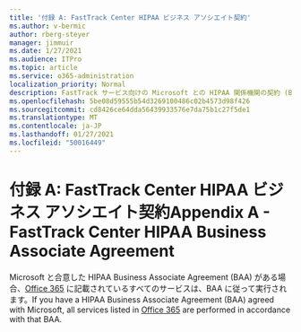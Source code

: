 ```yaml
---
title: '付録 A: FastTrack Center HIPAA ビジネス アソシエイト契約'
ms.author: v-bermic
author: rberg-steyer
manager: jimmuir
ms.date: 1/27/2021
ms.audience: ITPro
ms.topic: article
ms.service: o365-administration
localization_priority: Normal
description: FastTrack サービス向けの Microsoft との HIPAA 関係機関の契約 (BAA) がある場合、FastTrack Center Benefit for Office 365 に表示されているすべてのサービスが、その BAA に含まれます。ただし、以下は除きます。
ms.openlocfilehash: 5be08d59555b54d3269100486c02b4573d98f426
ms.sourcegitcommit: cd8426ce64dda56439933576e7da75b1c27f5de1
ms.translationtype: MT
ms.contentlocale: ja-JP
ms.lasthandoff: 01/27/2021
ms.locfileid: "50016449"
---
```

# <a name="appendix-a---fasttrack-center-hipaa-business-associate-agreement"></a><span data-ttu-id="7fbda-103">付録 A: FastTrack Center HIPAA ビジネス アソシエイト契約</span><span class="sxs-lookup"><span data-stu-id="7fbda-103">Appendix A - FastTrack Center HIPAA Business Associate Agreement</span></span>

<span data-ttu-id="7fbda-104">Microsoft と合意した HIPAA Business Associate Agreement (BAA) がある場合、[Office 365](products-and-capabilities.md#office-365) に記載されているすべてのサービスは、BAA に従って実行されます。</span><span class="sxs-lookup"><span data-stu-id="7fbda-104">If you have a HIPAA Business Associate Agreement (BAA) agreed with Microsoft, all services listed in [Office 365](products-and-capabilities.md#office-365) are performed in accordance with that BAA.</span></span>


